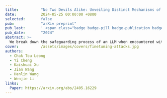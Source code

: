 ```yaml
---
title:          "No Two Devils Alike: Unveiling Distinct Mechanisms of Fine-tuning Attacks"
date:           2024-05-25 00:00:00 +0800
selected:       false
pub:            "arXiv preprint"
pub_last:       ' <span class="badge badge-pill badge-publication badge-secondary">Preprint</span>'
pub_date:       "2024"
abstract: >-
  We break down the safeguarding process of an LLM when encountered with harmful instructions into three stages: (1) recognizing harmful instructions, (2) generating an initial refusing tone, and (3) completing the refusal response. Accordingly, we investigate whether and how different attack strategies could influence each stage of this safeguarding process. 
cover:          /assets/images/covers/finetuning-attacks.jpg
authors:
  - Chak Tou Leong
  - Yi Cheng
  - Kaishuai Xu
  - Jian Wang
  - Hanlin Wang
  - Wenjie Li
links:
  Paper: https://arxiv.org/abs/2405.16229
---
```

